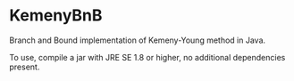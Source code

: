 # KemenyBnB
Branch and Bound implementation of Kemeny-Young method in Java.

To use, compile a jar with JRE SE 1.8 or higher, no additional dependencies present.

